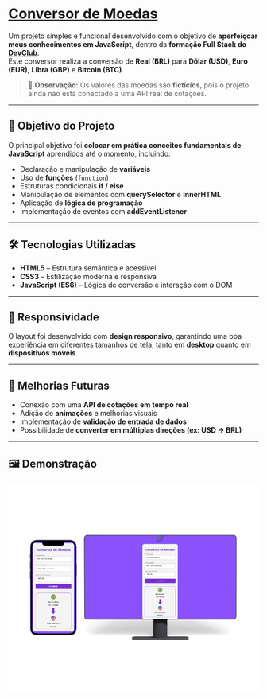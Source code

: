 <a href="https://dev-marcosbrito.github.io/conversor-de-moedas/"><h1>Conversor de Moedas</h1></a>

Um projeto simples e funcional desenvolvido com o objetivo de **aperfeiçoar meus conhecimentos em JavaScript**, dentro da **formação Full Stack do [DevClub](https://rodolfomori.com.br/)**.  
Este conversor realiza a conversão de **Real (BRL)** para **Dólar (USD)**, **Euro (EUR)**, **Libra (GBP)** e **Bitcoin (BTC)**.  

> 🚧 **Observação:** Os valores das moedas são **fictícios**, pois o projeto ainda não está conectado a uma API real de cotações.  

---

## 🧠 Objetivo do Projeto  

O principal objetivo foi **colocar em prática conceitos fundamentais de JavaScript** aprendidos até o momento, incluindo:  

- Declaração e manipulação de **variáveis**  
- Uso de **funções** (`function`)  
- Estruturas condicionais **if / else**  
- Manipulação de elementos com **querySelector** e **innerHTML**  
- Aplicação de **lógica de programação**  
- Implementação de eventos com **addEventListener**  

---

## 🛠️ Tecnologias Utilizadas  

- **HTML5** – Estrutura semântica e acessível  
- **CSS3** – Estilização moderna e responsiva  
- **JavaScript (ES6)** – Lógica de conversão e interação com o DOM  

---

## 📱 Responsividade  

O layout foi desenvolvido com **design responsivo**, garantindo uma boa experiência em diferentes tamanhos de tela, tanto em **desktop** quanto em **dispositivos móveis**.  

---

## 🚀 Melhorias Futuras  

- Conexão com uma **API de cotações em tempo real**  
- Adição de **animações** e melhorias visuais  
- Implementação de **validação de entrada de dados**  
- Possibilidade de **converter em múltiplas direções (ex: USD → BRL)**  

---

## 🖼️ Demonstração  

<img src="https://github.com/Dev-MarcosBrito/conversor-de-moedas/blob/main/assets/preview.png?raw=true">
